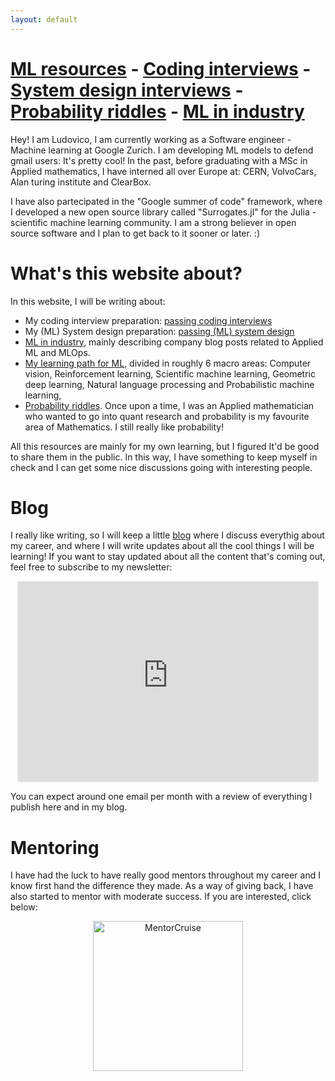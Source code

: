 ```yaml
---
layout: default
---
```



# [ML resources](/ML_resources/ML.html) - [Coding interviews](https://hollow-wood-560.notion.site/Coding-questions-FAANG-prep-9cdf280e5f30425fa188cbbaa6d1998c) - [System design interviews](./systems/SysDesign.html) - [Probability riddles](./Prob/probability.html) - [ML in industry](./ML_papers/ML.html)

Hey!
I am Ludovico, I am currently working as a Software engineer - Machine learning at Google Zurich. I am developing ML models to defend gmail users: It's pretty cool! 
In the past, before graduating with a MSc in Applied mathematics, I have interned all over Europe at: CERN, VolvoCars, Alan turing institute and ClearBox. 

I have also partecipated in the "Google summer of code" framework, where I developed a new open source library called "Surrogates.jl" for the Julia - scientific machine learning community. I am a strong believer in open source software and I plan to get back to it sooner or later. :)

# What's this website about? 
In this website, I will be writing about: 
- My coding interview preparation: [passing coding interviews](https://hollow-wood-560.notion.site/Coding-questions-FAANG-prep-9cdf280e5f30425fa188cbbaa6d1998c)
- My (ML) System design preparation: [passing (ML) system design](./systems/SysDesign.html)
- [ML in industry](./ML_papers/ML.html), mainly describing company blog posts related to Applied ML and MLOps.
- [My learning path for ML](/ML_resources/ML.html), divided in roughly 6 macro areas: Computer vision, Reinforcement learning, Scientific machine learning, Geometric deep learning, Natural language processing and Probabilistic machine learning,
- [Probability riddles](./Prob/probability.html). Once upon a time, I was an Applied mathematician who wanted to go into quant research and probability is my favourite area of Mathematics. I still really like probability! 

All this resources are mainly for my own learning, but I figured It'd be good to share them in the public. In this way, I have something to keep myself in check and I can get some nice discussions going with interesting people. 

# Blog 
I really like writing, so I will keep a little <a href="https://ludoro.github.io/blog/">blog</a> where I discuss everythig about my career, and where I will write updates about all the cool things I will be learning!
If you want to stay updated about all the content that's coming out, feel free to subscribe to my newsletter:
<p align="center">
<iframe src="https://ludovicobessi.substack.com/embed" width="480" height="320" style="border:1px solid #EEE; background:white;" frameborder="0" scrolling="no"></iframe>
</p>

You can expect around one email per month with a review of everything I publish here and in my blog.  


# Mentoring
I have had the luck to have really good mentors throughout my career and I know first hand the difference they made. As a way of giving back, I have also started to mentor with moderate success. If you are interested, click below:

<p align="center">
<a href="https://mentorcruise.com/mentor/LudovicoBessi2/"> <img src="https://cdn.mentorcruise.com/img/banner/fire-sm.svg" width="240" alt="MentorCruise"> </a>
</p>


